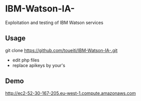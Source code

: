 # IBM-Watson-IA-
Exploitation and testing of IBM Watson services
## Usage
git clone https://github.com/toueiti/IBM-Watson-IA-.git

- edit php files 
- replace apikeys by your's
## Demo
http://ec2-52-30-167-205.eu-west-1.compute.amazonaws.com
